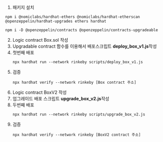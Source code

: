 
1. 패키지 설치
```
npm i @nomiclabs/hardhat-ethers @nomiclabs/hardhat-etherscan @openzeppelin/hardhat-upgrades ethers hardhat
```
```
npm i -D @openzeppelin/contracts @openzeppelin/contracts-upgradeable
```

2. Logic contract Box.sol 작성
3. Upgradable contract 함수를 이용해서 배포스크립트 **deploy_box_v1.js**작성 
4. 첫번째 배포
    ```
   npx hardhat run --network rinkeby scripts/deploy_box_v1.js
   ```
5. 검증
   ```
   npx hardhat verify --network rinkeby [Box contract 주소]
   ```
6. Logic contract BoxV2 작성
7. 업그레이드 배포 스크립트 **upgrade_box_v2.js**작성
8. 두번째 배포
    ```
   npx hardhat run --network rinkeby scripts/upgrade_box_v2.js
   ```
9. 검증
    ```
    npx hardhat verify --network rinkeby [BoxV2 contract 주소]
    ```
